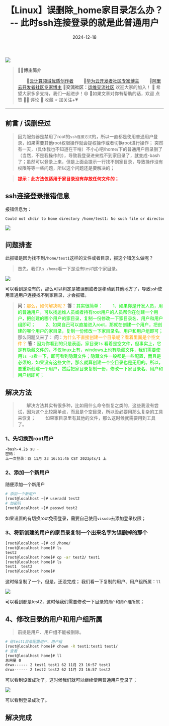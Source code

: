 ﻿---
title: 【Linux】误删除_home家目录怎么办？ -- 此时ssh连接登录的就是此普通用户
icon: circle-info
order: 1
category:
  - Linux
tag:
  - Linux
  - 运维
pageview: false
date: 2024-12-18
comment: false
breadcrumb: false
---

![](https://lcy-blog.oss-cn-beijing.aliyuncs.com/blog/202412181614803.jpeg)


>👨‍🎓**博主简介**
>
>&emsp;&emsp;🏅[云计算领域优质创作者](https://blog.csdn.net/liu_chen_yang?type=blog)
>&emsp;&emsp;🏅[华为云开发者社区专家博主](https://bbs.huaweicloud.com/community/myblog)
>&emsp;&emsp;🏅[阿里云开发者社区专家博主](https://developer.aliyun.com/my?spm=a2c6h.13148508.setting.3.21fc4f0eCmz1v3#/article?_k=zooqoz)
>💊**交流社区：**[运维交流社区](https://bbs.csdn.net/forums/lcy) 欢迎大家的加入！
>🐋 希望大家多多支持，我们一起进步！😄
>🎉如果文章对你有帮助的话，欢迎 点赞 👍🏻 评论 💬 收藏 ⭐️ 加关注+💗

---



## 前言 / 误删经过
>因为服务器是禁用了root的`ssh连接方式`的，所以一直都是使用普通用户登录，如果需要其他root权限操作就会提权操作或者切换root进行操作；
>突然有一天，（具体我也不知道在干啥）不小心吧/home/下的普通用户目录删了（当然，不是我操作的），导致我登录进来找不到家目录了，就变成-bash了；虽然可以登录上来，但是上面会提示一行找不到家目录，导致操作没有权限等等一些问题，所以这个问题还是要解决的；

>**<font color=red>提示：此方法仅适用于家目录没有存放任何文件的；</font>**

## ssh连接登录报错信息
报错信息为：
```bash
Could not chdir to home directory /home/test1: No such file or directory<br>
```
![](https://lcy-blog.oss-cn-beijing.aliyuncs.com/blog/202412181613552.png)

## 问题排查

此报错是因为找不到`/home/test1`这样的文件或者目录，报这个错怎么做呢？

> 首先，我们`ls /home`看一下是没有test1这个家目录。

![](https://lcy-blog.oss-cn-beijing.aliyuncs.com/blog/202412181613003.png)

可以看到是没有的，那么可以判定是被误删或者是移动到其他地方了，导致ssh使用普通用户连接找不到家目录，才会报错。
>**问**：<font color=orange>那么，如何解决呢？</font>
>**答**：<font color=gree>其实很简单：
>&emsp;&emsp;1、如果你是开发人员，用的普通用户，可以找运维人员或者持有root用户的人员帮你在创建一个用户，把创建的哪个用户的家目录，复制一份修改一下家目录名、用户和用户组即可；
>&emsp;&emsp;2、如果自己可以直接进入root，那就在创建一个用户，把创建的哪个用户的家目录，复制一份修改一下家目录名、用户和用户组即可；<br></font>
>那么问题又来了：
>**问**：<font color=orange>为什么不直接创建一个目录呢？看着里面是个空文件？</font>
>**答**：<font color=gree>因为你看到的只是表面，家目录`ls` 看着是空文件，但事实上，它是有隐藏文件的，不仅linux上有，windows上也有隐藏文件，我们需要使用`ls -a`看一下，即可看到隐藏文件；隐藏文件一般都是一些配置，而且是必须的，如果没有这些文件，那么就算创建一个空目录也是无用的。所以，要重新创建一个用户，然后把家目录复制一份，修改一下家目录名、用户和用户组即可；</font>
>
## 解决方法
>&emsp;&emsp;解决方法其实有很多种，比如用什么命令恢复之类的，这些我没有尝试，因为这个比较简单点，而且是个空目录，所以没必要用那么复杂的工具来恢复；
&emsp;&emsp;如果家目录里有其他的文件，那么这时候就需要用到工具了。
### 1、先切换到root用户

```bash
-bash-4.2$ su -
密码：
上一次登录：四 11月 23 16:51:46 CST 2023pts/1 上
```

### 2、添加一个新用户
随便添加一个新用户

```bash
# 添加一个新用户
[root@localhost ~]# useradd test2
# 加密码
[root@localhost ~]# passwd test2
```

如果设置的有切换root免密登录，需要自己使用`visudo`去添加登录权限；

### 3、将新创建的用户的家目录复制一个出来名字为误删掉的那个

```bash
[root@localhost ~]# cd /home/
[root@localhost home]# ls
test2
[root@localhost home]# cp -ar test2/ test1
[root@localhost home]# ls
test1  test2
[root@localhost home]# 
```
这时候复制了一个，但是，还没完成；
我们看一下复制的用户、用户组所属：`ll`

![](https://lcy-blog.oss-cn-beijing.aliyuncs.com/blog/202412181613097.png)

可以看到都是test2，这时候我们需要修改一下目录的`用户`和`用户组`所属；

## 4、修改目录的用户和用户组所属
>前提是用户、用户组不能被删除。

```bash
# 给test1目录配置用户、用户组
[root@localhost home]# chown -R test1:test1 test1/
# 查看
[root@localhost home]# ll
总用量 0
drwx------ 2 test1 test1 62 11月 23 16:57 test1
drwx------ 2 test2 test2 62 11月 23 16:57 test2
```

可以看到设置成功了，这时候我们就可以继续使用普通用户登录了；

![](https://lcy-blog.oss-cn-beijing.aliyuncs.com/blog/202412181613665.png)

可以看到登录成功了。

## 解决完成
